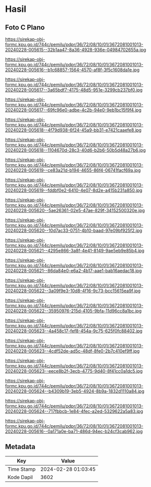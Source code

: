# Hasil

## Foto C Plano

https://sirekap-obj-formc.kpu.go.id/744c/pemilu/pdpr/36/72/08/10/01/3672081001013-20240228-005615--32b1aa47-8a36-4928-936e-04984702655a.jpg

https://sirekap-obj-formc.kpu.go.id/744c/pemilu/pdpr/36/72/08/10/01/3672081001013-20240228-005616--b1c68857-1564-4570-af8f-3f5c1608da1e.jpg

https://sirekap-obj-formc.kpu.go.id/744c/pemilu/pdpr/36/72/08/10/01/3672081001013-20240228-005617--3a65bdf7-4175-48d5-951e-3299cb237bf0.jpg

https://sirekap-obj-formc.kpu.go.id/744c/pemilu/pdpr/36/72/08/10/01/3672081001013-20240228-005617--69fc96e0-adbe-4c2b-94e0-9eb1bc15f9f4.jpg

https://sirekap-obj-formc.kpu.go.id/744c/pemilu/pdpr/36/72/08/10/01/3672081001013-20240228-005618--4f79d938-6f24-45a9-bb31-e7421caaefe8.jpg

https://sirekap-obj-formc.kpu.go.id/744c/pemilu/pdpr/36/72/08/10/01/3672081001013-20240228-005618--1104670d-28c3-40d6-b2b6-50b5d48a27b6.jpg

https://sirekap-obj-formc.kpu.go.id/744c/pemilu/pdpr/36/72/08/10/01/3672081001013-20240228-005619--ce83a21d-b194-4655-86f4-06741facf69a.jpg

https://sirekap-obj-formc.kpu.go.id/744c/pemilu/pdpr/36/72/08/10/01/3672081001013-20240228-005619--fddbf0e2-6410-4e07-8d2e-a415b231a850.jpg

https://sirekap-obj-formc.kpu.go.id/744c/pemilu/pdpr/36/72/08/10/01/3672081001013-20240228-005620--5ae26361-02e5-47ae-829f-34152500320e.jpg

https://sirekap-obj-formc.kpu.go.id/744c/pemilu/pdpr/36/72/08/10/01/3672081001013-20240228-005620--10d7ac33-0751-4b10-baad-97e09bf925f2.jpg

https://sirekap-obj-formc.kpu.go.id/744c/pemilu/pdpr/36/72/08/10/01/3672081001013-20240228-005621--4295e866-3a8f-4e41-8149-9ae5eb9e85b4.jpg

https://sirekap-obj-formc.kpu.go.id/744c/pemilu/pdpr/36/72/08/10/01/3672081001013-20240228-005621--86da84e0-e6a2-4b17-aae1-bab16aedac18.jpg

https://sirekap-obj-formc.kpu.go.id/744c/pemilu/pdpr/36/72/08/10/01/3672081001013-20240228-005622--3a09f9e3-10d8-4f16-9c73-bcc15615ea9f.jpg

https://sirekap-obj-formc.kpu.go.id/744c/pemilu/pdpr/36/72/08/10/01/3672081001013-20240228-005622--35950976-215d-4105-9bfa-11d96cc8a1bc.jpg

https://sirekap-obj-formc.kpu.go.id/744c/pemilu/pdpr/36/72/08/10/01/3672081001013-20240228-005623--4a458c17-fef8-454a-9c75-625f0fc88402.jpg

https://sirekap-obj-formc.kpu.go.id/744c/pemilu/pdpr/36/72/08/10/01/3672081001013-20240228-005623--4cdf52de-ad5c-48df-8fe0-2b7c410ef9ff.jpg

https://sirekap-obj-formc.kpu.go.id/744c/pemilu/pdpr/36/72/08/10/01/3672081001013-20240228-005623--eece8b2f-3ecb-4775-9d40-8f41cc0a1dc5.jpg

https://sirekap-obj-formc.kpu.go.id/744c/pemilu/pdpr/36/72/08/10/01/3672081001013-20240228-005624--b4309b19-3eb5-4924-8b9a-1832d1110a84.jpg

https://sirekap-obj-formc.kpu.go.id/744c/pemilu/pdpr/36/72/08/10/01/3672081001013-20240228-005624--717fbbcb-1e84-4fec-a2ed-5329622a5a83.jpg

https://sirekap-obj-formc.kpu.go.id/744c/pemilu/pdpr/36/72/08/10/01/3672081001013-20240228-005616--0a171a0e-ba71-486d-94ec-b24cf3cab962.jpg


## Metadata

| Key        | Value               |
| ---------- | ------------------- |
| Time Stamp | 2024-02-28 01:03:45 |
| Kode Dapil | 3602                |



